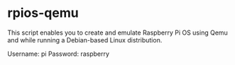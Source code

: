 # rpios-qemu

This script enables you to create and emulate Raspberry Pi OS using Qemu and while running a Debian-based Linux distribution.

Username: pi
Password: raspberry
